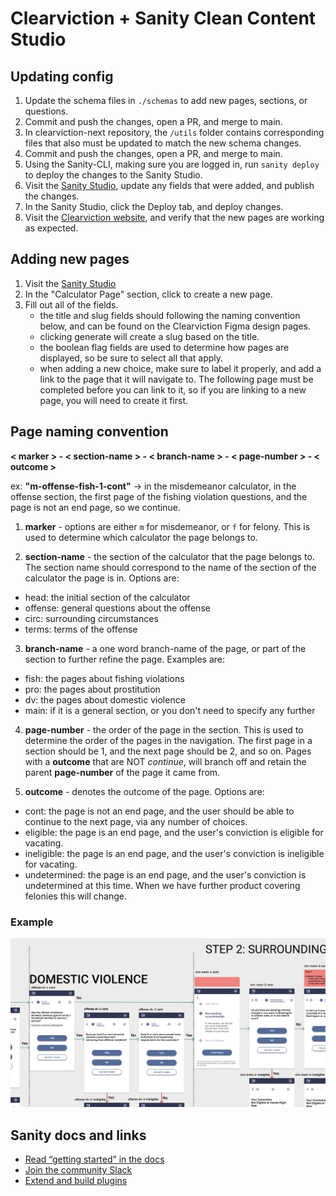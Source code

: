 # Clearviction + Sanity Clean Content Studio

## Updating config

1. Update the schema files in `./schemas` to add new pages, sections, or questions.
2. Commit and push the changes, open a PR, and merge to main.
3. In clearviction-next repository, the `/utils` folder contains corresponding files that also must be updated to match the new schema changes.
4. Commit and push the changes, open a PR, and merge to main.
5. Using the Sanity-CLI, making sure you are logged in, run `sanity deploy` to deploy the changes to the Sanity Studio.
6. Visit the [Sanity Studio](https://clearviction.sanity.studio/desk), update any fields that were added, and publish the changes.
7. In the Sanity Studio, click the Deploy tab, and deploy changes.
8. Visit the [Clearviction website](https://clearviction.org/), and verify that the new pages are working as expected.

## Adding new pages

1. Visit the [Sanity Studio](https://clearviction.sanity.studio/desk)
2. In the "Calculator Page" section, click to create a new page.
3. Fill out all of the fields.
   - the title and slug fields should following the naming convention below, and can be found on the Clearviction Figma design pages.
   - clicking generate will create a slug based on the title.
   - the boolean flag fields are used to determine how pages are displayed, so be sure to select all that apply.
   - when adding a new choice, make sure to label it properly, and add a link to the page that it will navigate to. The following page must be completed before you can link to it, so if you are linking to a new page, you will need to create it first.

## Page naming convention

**< marker > - < section-name > - < branch-name > - < page-number > - < outcome >**

ex: **"m-offense-fish-1-cont"** -> in the misdemeanor calculator, in the offense section, the first page of the fishing violation questions, and the page is not an end page, so we continue.

1. **marker** - options are either `m` for misdemeanor, or `f` for felony. This is used to determine which calculator the page belongs to.

2. **section-name** - the section of the calculator that the page belongs to. The section name should correspond to the name of the section of the calculator the page is in. Options are:

- head: the initial section of the calculator
- offense: general questions about the offense
- circ: surrounding circumstances
- terms: terms of the offense

3. **branch-name** - a one word branch-name of the page, or part of the section to further refine the page. Examples are:

- fish: the pages about fishing violations
- pro: the pages about prostitution
- dv: the pages about domestic violence
- main: if it is a general section, or you don't need to specify any further

4. **page-number** - the order of the page in the section. This is used to determine the order of the pages in the navigation. The first page in a section should be 1, and the next page should be 2, and so on. Pages with a **outcome** that are NOT _continue_, will branch off and retain the parent **page-number** of the page it came from.

5. **outcome** - denotes the outcome of the page. Options are:

- cont: the page is not an end page, and the user should be able to continue to the next page, via any number of choices.
- eligible: the page is an end page, and the user's conviction is eligible for vacating.
- ineligible: the page is an end page, and the user's conviction is ineligible for vacating.
- undetermined: the page is an end page, and the user's conviction is undetermined at this time. When we have further product covering felonies this will change.

### Example

![a naming convention example](./static/naming-convention-example.png)

## Sanity docs and links

- [Read “getting started” in the docs](https://www.sanity.io/docs/introduction/getting-started?utm_source=readme)
- [Join the community Slack](https://slack.sanity.io/?utm_source=readme)
- [Extend and build plugins](https://www.sanity.io/docs/content-studio/extending?utm_source=readme)
